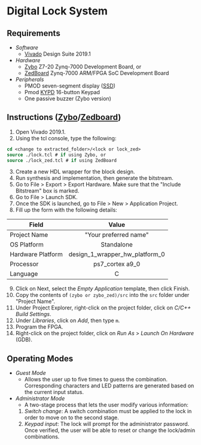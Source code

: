 # Digital Lock System

## Requirements
* _Software_
  * [Vivado] Design Suite 2019.1
* _Hardware_
  * [Zybo] Z7-20 Zynq-7000 Development Board, or
  * [ZedBoard] Zynq-7000 ARM/FPGA SoC Development Board
* _Peripherals_
  * PMOD seven-segment display ([SSD])
  * Pmod [KYPD] 16-button Keypad
  * One passive buzzer (Zybo version)
  
## Instructions ([Zybo][1]/[Zedboard][2])
1. Open Vivado 2019.1.
2. Using the tcl console, type the following:
```tcl
cd <change to extracted_folder>/<lock or lock_zed>
source ./lock.tcl # if using Zybo, or
source ./lock_zed.tcl # if using ZedBoard
```
3. Create a new HDL wrapper for the block design.
4. Run synthesis and implementation, then generate the bitstream.
5. Go to File &gt; Export &gt; Export Hardware. Make sure that the "Include Bitstream" box is marked.
6. Go to File &gt; Launch SDK.
7. Once the SDK is launched, go to File &gt; New &gt; Application Project.
8. Fill up the form with the following details:

Field | Value
--- | :---:
Project Name | "Your preferred name"
OS Platform | Standalone
Hardware Platform | design_1_wrapper_hw_platform_0 
Processor | ps7_cortex a9_0
Language | C

9. Click on Next, select the _Empty_ _Application_ template, then click Finish.
10. Copy the contents of `(zybo or zybo_zed)/src` into the `src` folder under "Project Name". 
11. Under Project Explorer, right-click on the project folder, click on _C/C++_ _Build_ _Settings_.
12. Under _Libraries_, click on *Add*, then type `m`.
13. Program the FPGA.
14. Right-click on the project folder, click on _Run_ _As_ &gt; _Launch_ _On_ _Hardware_ (GDB).

## Operating Modes
* _Guest_ _Mode_  
  - Allows the user up to five times to guess the combination. Corresponding characters and LED patterns are generated based on the current input status.
* _Administrator_ _Mode_  
  - A two-stage process that lets the user modify various information:
  1. *Switch* *change*: A switch combination must be applied to the lock in order to move on to the second stage. 
  2. *Keypad* *input*: The lock will prompt for the administrator password. Once verified, the user will be able to reset or change the lock/admin combinations.


[Vivado]:
https://www.xilinx.com/support/download/index.html/content/xilinx/en/downloadNav/vivado-design-tools/archive.html
[Zybo]:
https://digilent.com/shop/zybo-z7-zynq-7000-arm-fpga-soc-development-board/
[ZedBoard]:
https://digilent.com/shop/zedboard-zynq-7000-arm-fpga-soc-development-board/
[SSD]:
https://digilent.com/reference/pmod/pmodssd/start
[KYPD]:
https://digilent.com/shop/pmod-kypd-16-button-keypad/
[1]:
https://www.yahoo.com
[2]:
../main/docs/Lock_Zed_Instructions.pdf
